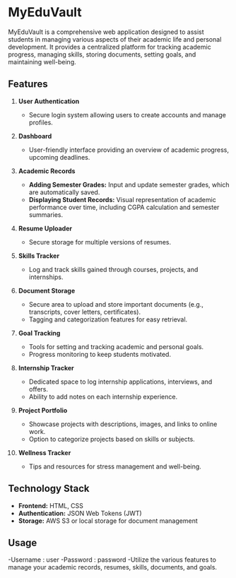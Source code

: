 # MyEduVault

MyEduVault is a comprehensive web application designed to assist students in managing various aspects of their academic life and personal development. It provides a centralized platform for tracking academic progress, managing skills, storing documents, setting goals, and maintaining well-being.

## Features

1. **User Authentication**
   - Secure login system allowing users to create accounts and manage profiles.
     
2. **Dashboard**
   - User-friendly interface providing an overview of academic progress, upcoming deadlines.

3. **Academic Records**
   - **Adding Semester Grades:** Input and update semester grades, which are automatically saved.
   - **Displaying Student Records:** Visual representation of academic performance over time, including CGPA calculation and semester summaries.

4. **Resume Uploader**
   - Secure storage for multiple versions of resumes.

5. **Skills Tracker**
   - Log and track skills gained through courses, projects, and internships.

6. **Document Storage**
   - Secure area to upload and store important documents (e.g., transcripts, cover letters, certificates).
   - Tagging and categorization features for easy retrieval.

7. **Goal Tracking**
   - Tools for setting and tracking academic and personal goals.
   - Progress monitoring to keep students motivated.

8. **Internship Tracker**
   - Dedicated space to log internship applications, interviews, and offers.
   - Ability to add notes on each internship experience.

9. **Project Portfolio**
   - Showcase projects with descriptions, images, and links to online work.
   - Option to categorize projects based on skills or subjects.

10. **Wellness Tracker**
    - Tips and resources for stress management and well-being.

## Technology Stack

- **Frontend:** HTML, CSS
- **Authentication:** JSON Web Tokens (JWT)
- **Storage:** AWS S3 or local storage for document management

## Usage
-Username : user
-Password : password
-Utilize the various features to manage your academic records, resumes, skills, documents, and goals.

